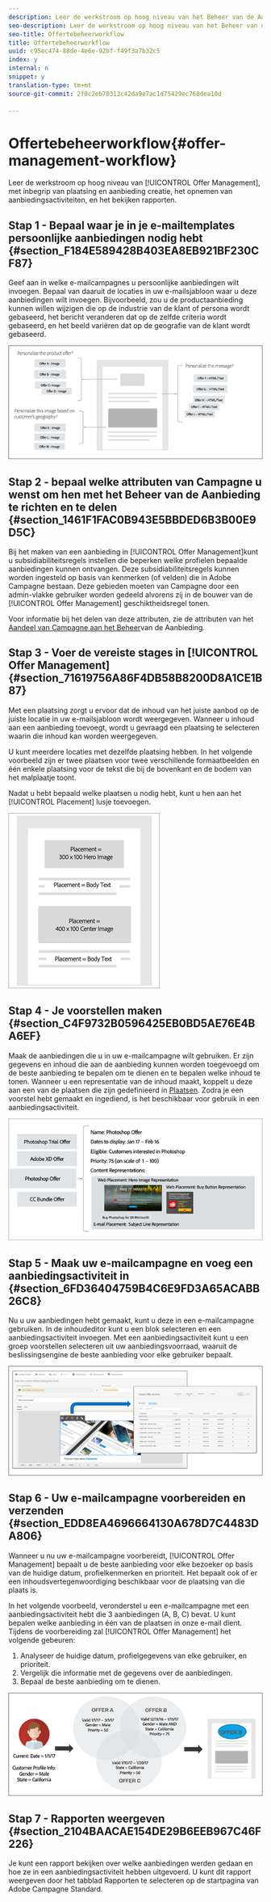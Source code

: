 ```yaml
---
description: Leer de werkstroom op hoog niveau van het Beheer van de Aanbieding, met inbegrip van plaatsing en aanbieding creatie, het opnemen van aanbiedingsactiviteiten, en het bekijken rapporten.
seo-description: Leer de werkstroom op hoog niveau van het Beheer van de Aanbieding, met inbegrip van plaatsing en aanbieding creatie, het opnemen van aanbiedingsactiviteiten, en het bekijken rapporten.
seo-title: Offertebeheerworkflow
title: Offertebeheerworkflow
uuid: c95ec474-88de-4e6e-92bf-f49f3a7b32c5
index: y
internal: n
snippet: y
translation-type: tm+mt
source-git-commit: 2f0c2eb70313c42da9e7ac1d75429ec768dea10d

---
```



# Offertebeheerworkflow{#offer-management-workflow}

Leer de werkstroom op hoog niveau van [!UICONTROL Offer Management], met inbegrip van plaatsing en aanbieding creatie, het opnemen van aanbiedingsactiviteiten, en het bekijken rapporten.

## Stap 1 - Bepaal waar je in je e-mailtemplates persoonlijke aanbiedingen nodig hebt {#section_F184E589428B403EA8EB921BF230CF87}

Geef aan in welke e-mailcampagnes u persoonlijke aanbiedingen wilt invoegen. Bepaal van daaruit de locaties in uw e-mailsjabloon waar u deze aanbiedingen wilt invoegen. Bijvoorbeeld, zou u de productaanbieding kunnen willen wijzigen die op de industrie van de klant of persona wordt gebaseerd, het bericht veranderen dat op de zelfde criteria wordt gebaseerd, en het beeld variëren dat op de geografie van de klant wordt gebaseerd.

![](assets/workflow1.png)

## Stap 2 - bepaal welke attributen van Campagne u wenst om hen met het Beheer van de Aanbieding te richten en te delen {#section_1461F1FAC0B943E5BBDED6B3B00E9D5C}

Bij het maken van een aanbieding in [!UICONTROL Offer Management]kunt u subsidiabiliteitsregels instellen die beperken welke profielen bepaalde aanbiedingen kunnen ontvangen. Deze subsidiabiliteitsregels kunnen worden ingesteld op basis van kenmerken (of velden) die in Adobe Campagne bestaan. Deze gebieden moeten van Campagne door een admin-vlakke gebruiker worden gedeeld alvorens zij in de bouwer van de [!UICONTROL Offer Management] geschiktheidsregel tonen.

Voor informatie bij het delen van deze attributen, zie de attributen van het [Aandeel van Campagne aan het Beheer](campaign.md#task_4DFA9A20D7B04E1F9AFF4774D67B6EBC)van de Aanbieding.

## Stap 3 - Voer de vereiste stages in [!UICONTROL Offer Management]{#section_71619756A86F4DB58B8200D8A1CE1B87}

Met een plaatsing zorgt u ervoor dat de inhoud van het juiste aanbod op de juiste locatie in uw e-mailsjabloon wordt weergegeven. Wanneer u inhoud aan een aanbieding toevoegt, wordt u gevraagd een plaatsing te selecteren waarin die inhoud kan worden weergegeven.

U kunt meerdere locaties met dezelfde plaatsing hebben. In het volgende voorbeeld zijn er twee plaatsen voor twee verschillende formaatbeelden en één enkele plaatsing voor de tekst die bij de bovenkant en de bodem van het malplaatje toont.

Nadat u hebt bepaald welke plaatsen u nodig hebt, kunt u hen aan het [!UICONTROL Placement] lusje toevoegen.

![](assets/workflow2.png)

## Stap 4 - Je voorstellen maken {#section_C4F9732B0596425EB0BD5AE76E4BA6EF}

Maak de aanbiedingen die u in uw e-mailcampagne wilt gebruiken. Er zijn gegevens en inhoud die aan de aanbieding kunnen worden toegevoegd om de beste aanbieding te bepalen om te dienen en te bepalen welke inhoud te tonen. Wanneer u een representatie van de inhoud maakt, koppelt u deze aan een van de plaatsen die zijn gedefinieerd in [Plaatsen](placements.md). Zodra je een voorstel hebt gemaakt en ingediend, is het beschikbaar voor gebruik in een aanbiedingsactiviteit.

![](assets/workflow3.png)

## Stap 5 - Maak uw e-mailcampagne en voeg een aanbiedingsactiviteit in {#section_6FD36404759B4C6E9FD3A65ACABB26C8}

Nu u uw aanbiedingen hebt gemaakt, kunt u deze in een e-mailcampagne gebruiken. In de inhoudeditor kunt u een blok selecteren en een aanbiedingsactiviteit invoegen. Met een aanbiedingsactiviteit kunt u een groep voorstellen selecteren uit uw aanbiedingsvoorraad, waaruit de beslissingsengine de beste aanbieding voor elke gebruiker bepaalt.

![](assets/workflow4.png)

## Stap 6 - Uw e-mailcampagne voorbereiden en verzenden {#section_EDD8EA4696664130A678D7C4483DA806}

Wanneer u nu uw e-mailcampagne voorbereidt, [!UICONTROL Offer Management] bepaalt u de beste aanbieding voor elke bezoeker op basis van de huidige datum, profielkenmerken en prioriteit. Het bepaalt ook of er een inhoudsvertegenwoordiging beschikbaar voor de plaatsing van die plaats is.

In het volgende voorbeeld, veronderstel u een e-mailcampagne met een aanbiedingsactiviteit hebt die 3 aanbiedingen (A, B, C) bevat. U kunt bepalen welke aanbieding in één van de plaatsen in onze e-mail dient. Tijdens de voorbereiding zal [!UICONTROL Offer Management] het volgende gebeuren:

1. Analyseer de huidige datum, profielgegevens van elke gebruiker, en prioriteit.
1. Vergelijk die informatie met de gegevens over de aanbiedingen.
1. Bepaal de beste aanbieding om te dienen.

![](assets/workflow5.png)

## Stap 7 - Rapporten weergeven {#section_2104BAACAE154DE29B6EEB967C46F226}

Je kunt een rapport bekijken over welke aanbiedingen werden gedaan en hoe ze in een aanbiedingsactiviteit hebben uitgevoerd. U kunt dit rapport weergeven door het tabblad Rapporten te selecteren op de startpagina van Adobe Campagne Standard.
